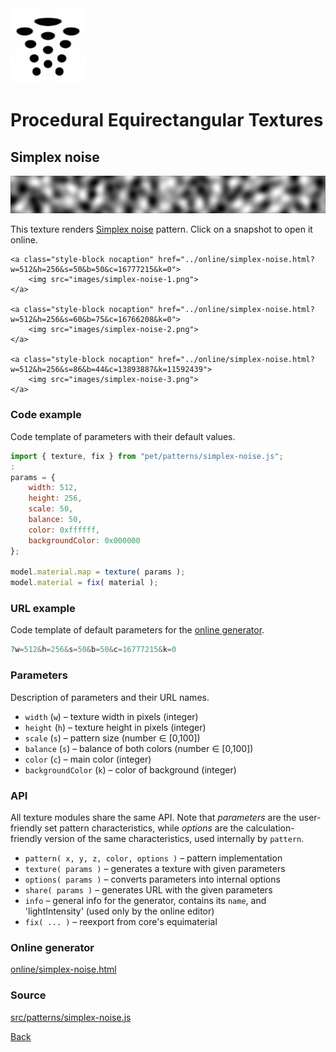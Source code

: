 <img class="logo" src="../assets/logo/logo.png">


# Procedural Equirectangular Textures


## Simplex noise
<img src="images/simplex-noise.jpg">

This texture renders [Simplex noise](https://en.wikipedia.org/wiki/Simplex_noise)
pattern. Click on a snapshot to open it online.

<p class="gallery">

	<a class="style-block nocaption" href="../online/simplex-noise.html?w=512&h=256&s=50&b=50&c=16777215&k=0">
		<img src="images/simplex-noise-1.png">
	</a>

	<a class="style-block nocaption" href="../online/simplex-noise.html?w=512&h=256&s=60&b=75&c=16766208&k=0">
		<img src="images/simplex-noise-2.png">
	</a>

	<a class="style-block nocaption" href="../online/simplex-noise.html?w=512&h=256&s=86&b=44&c=13893887&k=11592439">
		<img src="images/simplex-noise-3.png">
	</a>

</p>


### Code example

Code template of parameters with their default values.

```js
import { texture, fix } from "pet/patterns/simplex-noise.js";
:
params = {
	width: 512,
	height: 256,
	scale: 50,
	balance: 50,
	color: 0xffffff,
	backgroundColor: 0x000000
};

model.material.map = texture( params );
model.material = fix( material );
```

### URL example

Code template of default parameters for the [online generator](../online/simplex-noise.html).

```php
?w=512&h=256&s=50&b=50&c=16777215&k=0
```

### Parameters

Description of parameters and their URL names.

* `width` (`w`) &ndash; texture width in pixels (integer)
* `height` (`h`) &ndash; texture height in pixels (integer)
* `scale` (`s`) &ndash; pattern size (number &#x2208; [0,100])
* `balance` (`s`) &ndash; balance of both colors (number &#x2208; [0,100])
* `color` (`c`) &ndash; main color (integer)
* `backgroundColor` (`k`) &ndash; color of background (integer)


### API

All texture modules share the same API. Note that *parameters*
are the user-friendly set pattern characteristics, while
*options* are the calculation-friendly version of the same
characteristics, used internally by `pattern`.

* `pattern( x, y, z, color, options )` &ndash; pattern implementation
* `texture( params )` &ndash; generates a texture with given parameters
* `options( params )` &ndash; converts parameters into internal options
* `share( params )` &ndash; generates URL with the given parameters
* `info` &ndash; general info for the generator, contains its `name`, and 'lightIntensity' (used only by the online editor)
* `fix( ... )` &ndash; reexport from core's equimaterial


### Online generator

[online/simplex-noise.html](../online/simplex-noise.html)

### Source

[src/patterns/simplex-noise.js](https://github.com/boytchev/texture-generator/blob/main/src/patterns/simplex-noise.js)


		
<div class="footnote">
	<a href="#" onclick="window.history.back(); return false;">Back</a>
</div>